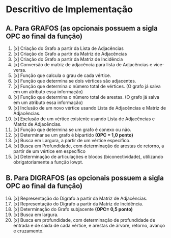 # Descritivo de Implementação

## A. Para GRAFOS (as opcionais possuem a sigla OPC ao final da função)

1) [x] Criação do Grafo a partir da Lista de Adjacências
2) [x]  Criação do Grafo a partir da Matriz de Adjacências
3) [x]  Criação do Grafo a partir da Matriz de Incidência
4) [x]  Conversão de matriz de adjacência para lista de Adjacências e vice-versa.
5) [x]  Função que calcula o grau de cada vértice.
6) [x]  Função que determina se dois vértices são adjacentes.
7) [x]  Função que determina o número total de vértices. (O grafo já salva em um atributo essa informação)
8) [x]  Função que determina o número total de arestas. (O grafo já salva em um atributo essa informação)
9) [x]  Inclusão de um novo vértice usando Lista de Adjacências e Matriz de Adjacências.
10) [x]  Exclusão de um vértice existente usando Lista de Adjacências e Matriz de Adjacências.
11) [x]  Função que determina se um grafo é conexo ou não.
12) [x]  Determinar se um grafo é bipartido **(OPC = 1,0 ponto)**
13) [x]  Busca em Largura, a partir de um vértice específico.
14) [x]  Busca em Profundidade, com determinação de arestas de retorno, a partir de um vértice em específico
15) [x]  Determinação de articulações e blocos (biconectividade), utilizando obrigatoriamente a
função lowpt.

## B. Para DIGRAFOS (as opcionais possuem a sigla OPC ao final da função)

16) [x]  Representação do Digrafo a partir da Matriz de Adjacências.
17) [x]  Representação do Digrafo a partir da Matriz de Incidência.
18) [x]  Determinação do Grafo subjacente **(OPC= 0,5 ponto)**
19) [x]  Busca em largura.
20) [x]  Busca em profundidade, com determinação de profundidade de entrada e de saída de cada vértice, e arestas de árvore, retorno, avanço e cruzamento.